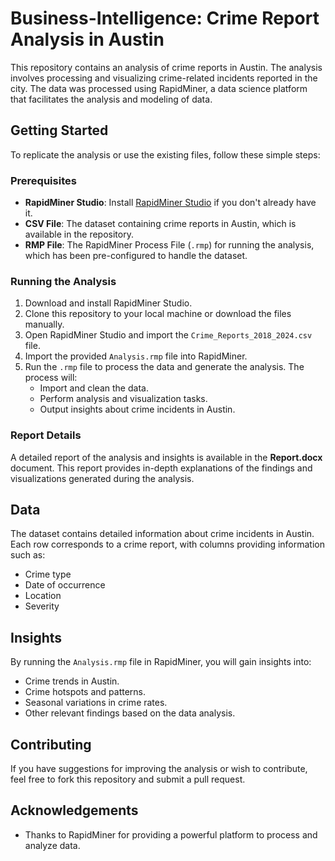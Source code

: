 # Business-Intelligence: Crime Report Analysis in Austin

This repository contains an analysis of crime reports in Austin. The analysis involves processing and visualizing crime-related incidents reported in the city. The data was processed using RapidMiner, a data science platform that facilitates the analysis and modeling of data.

## Getting Started

To replicate the analysis or use the existing files, follow these simple steps:

### Prerequisites

- **RapidMiner Studio**: Install [RapidMiner Studio](https://rapidminer.com/products/studio/) if you don't already have it.
- **CSV File**: The dataset containing crime reports in Austin, which is available in the repository.
- **RMP File**: The RapidMiner Process File (`.rmp`) for running the analysis, which has been pre-configured to handle the dataset.

### Running the Analysis

1. Download and install RapidMiner Studio.
2. Clone this repository to your local machine or download the files manually.
3. Open RapidMiner Studio and import the `Crime_Reports_2018_2024.csv` file.
4. Import the provided `Analysis.rmp` file into RapidMiner.
5. Run the `.rmp` file to process the data and generate the analysis. The process will:
    - Import and clean the data.
    - Perform analysis and visualization tasks.
    - Output insights about crime incidents in Austin.

### Report Details

A detailed report of the analysis and insights is available in the **Report.docx** document. This report provides in-depth explanations of the findings and visualizations generated during the analysis.

## Data

The dataset contains detailed information about crime incidents in Austin. Each row corresponds to a crime report, with columns providing information such as:
- Crime type
- Date of occurrence
- Location
- Severity

## Insights

By running the `Analysis.rmp` file in RapidMiner, you will gain insights into:
- Crime trends in Austin.
- Crime hotspots and patterns.
- Seasonal variations in crime rates.
- Other relevant findings based on the data analysis.

## Contributing

If you have suggestions for improving the analysis or wish to contribute, feel free to fork this repository and submit a pull request.

## Acknowledgements

- Thanks to RapidMiner for providing a powerful platform to process and analyze data.

